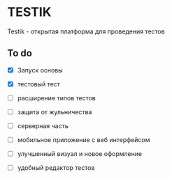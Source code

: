 # TESTIK
Testik - открытая платформа для проведения тестов

## To do
- [x] Запуск основы
- [x] тестовый тест
- [ ] расширение типов тестов
- [ ] защита от жульничества
- [ ] серверная часть
- [ ] мобильное приложение с веб интерфейсом
- [ ] улучшенный визуал и новое оформление 
- [ ] удобный редактор тестов

